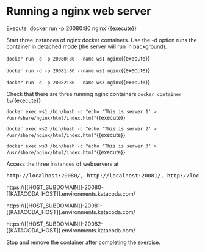 <h1>Running a nginx web server</h1>
Execute
`docker run -p 20080:80 nginx`{{execute}}


Start three instances of nginx docker containers. Use the -d option runs the container in detached mode (the server will run in background).

`docker run -d -p 20080:80 --name ws1 nginx`{{execute}}

`docker run -d -p 20081:80 --name ws2 nginx`{{execute}}

`docker run -d -p 20082:80 --name ws3 nginx`{{execute}}

Check that there are three running nginx containers
`docker container ls`{{execute}}

`docker exec ws1 /bin/bash -c "echo 'This is server 1' > /usr/share/nginx/html/index.html"`{{execute}}

`docker exec ws2 /bin/bash -c "echo 'This is server 2' > /usr/share/nginx/html/index.html"`{{execute}}

`docker exec ws3 /bin/bash -c "echo 'This is server 3' > /usr/share/nginx/html/index.html"`{{execute}}

Access the three instances of webservers at
<pre>http://localhost:20080/, http://localhost:20081/, http://localhost:20082/</pre>

https://[[HOST_SUBDOMAIN]]-20080-[[KATACODA_HOST]].environments.katacoda.com/

https://[[HOST_SUBDOMAIN]]-20081-[[KATACODA_HOST]].environments.katacoda.com/

https://[[HOST_SUBDOMAIN]]-20082-[[KATACODA_HOST]].environments.katacoda.com/

Stop and remove the container after completing the exercise.

